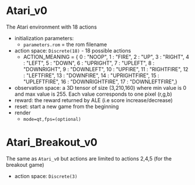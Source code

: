 
# Atari_v0

The Atari environment with 18 actions

* initialization parameters:
  * `parameters.rom` = the rom filename
* action space: `Discrete(18)` - 18 possible actions 
  * ACTION_MEANING = {  0 : "NOOP",    1 : "FIRE",    2 : "UP",    3 : "RIGHT",    4 : "LEFT",    5 : "DOWN",    6 : "UPRIGHT",    7 : "UPLEFT",    8 : "DOWNRIGHT",    9 : "DOWNLEFT",    10 : "UPFIRE",    11 : "RIGHTFIRE",    12 : "LEFTFIRE",    13 : "DOWNFIRE",    14 : "UPRIGHTFIRE",    15 : "UPLEFTFIRE",    16 : "DOWNRIGHTFIRE",    17 : "DOWNLEFTFIRE",}
* observation space: a 3D tensor of size (3,210,160) where min value is 0 and max value is 255. Each value corresponds to one pixel (r,g,b)
* reward: the reward returned by ALE (i.e score increase/decrease)
* reset: start a new game from the beginning
* render
  * `mode=qt,fps=(optional)`

# Atari_Breakout_v0

The same as `Atari_v0` but actions are limited to actions 2,4,5 (for the breakout game)
* action space: `Discrete(3)`

 
